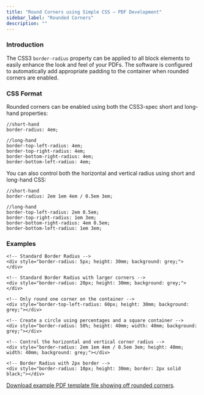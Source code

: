```yaml
---
title: "Round Corners using Simple CSS – PDF Development"
sidebar_label: "Rounded Corners"
description: ""
---
```


### Introduction

The CSS3 `border-radius` property can be applied to all block elements to easily enhance the look and feel of your PDFs. The software is configured to automatically add appropriate padding to the container when rounded corners are enabled.

### CSS Format

Rounded corners can be enabled using both the CSS3-spec short and long-hand properties:

```{.language-css}
//short-hand
border-radius: 4em;

//long-hand
border-top-left-radius: 4em;
border-top-right-radius: 4em;
border-bottom-right-radius: 4em;
border-bottom-left-radius: 4em;
```

You can also control both the horizontal and vertical radius using short and long-hand CSS:

```{.language-css}
//short-hand
border-radius: 2em 1em 4em / 0.5em 3em;

//long-hand
border-top-left-radius: 2em 0.5em;
border-top-right-radius: 1em 3em;
border-bottom-right-radius: 4em 0.5em;
border-bottom-left-radius: 1em 3em;
```

### Examples

```{.language-html}
<!-- Standard Border Radius -->
<div style="border-radius: 5px; height: 30mm; background: grey;"></div>

<!-- Standard Border Radius with larger corners -->
<div style="border-radius: 20px; height: 30mm; background: grey;"></div>

<!-- Only round one corner on the container -->
<div style="border-top-left-radius: 60px; height: 30mm; background: grey;"></div>

<!-- Create a circle using percentages and a square container -->
<div style="border-radius: 50%; height: 40mm; width: 40mm; background: grey;"></div>

<!-- Control the horizontal and vertical corner radius -->
<div style="border-radius: 2em 1em 4em / 0.5em 3em; height: 40mm; width: 40mm; background: grey;"></div>

<!-- Border Radius with 2px border -->
<div style="border-radius: 10px; height: 30mm; border: 2px solid black;"></div>
```

[Download example PDF template file showing off rounded corners](https://gist.github.com/jakejackson1/c3b8202c29b768741ea7).